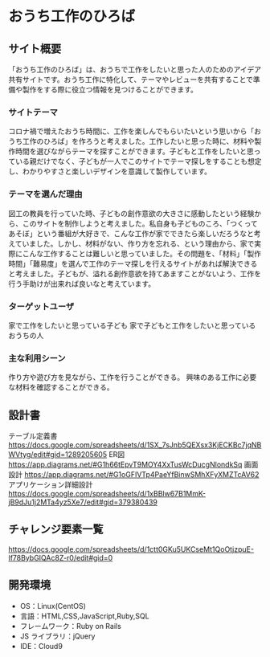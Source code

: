 # おうち工作のひろば

## サイト概要

「おうち工作のひろば」は、おうちで工作をしたいと思った人のためのアイデア共有サイトです。おうち工作に特化して、テーマやレビューを共有することで準備や製作をする際に役立つ情報を見つけることができます。

### サイトテーマ

コロナ禍で増えたおうち時間に、工作を楽しんでもらいたいという思いから「おうち工作のひろば」を作ろうと考えました。工作したいと思った時に、材料や製作時間を選びながらテーマを探すことができます。子どもと工作をしたいと思っている親だけでなく、子どもが一人でこのサイトでテーマ探しをすることも想定し、わかりやすさと楽しいデザインを意識して製作しています。

### テーマを選んだ理由

図工の教員を行っていた時、子どもの創作意欲の大きさに感動したという経験から、このサイトを制作しようと考えました。私自身も子どものころ、「つくってあそぼ」という番組が大好きで、こんな工作が家でできたら楽しいだろうなと考えていました。しかし、材料がない、作り方を忘れる、という理由から、家で実際にこんな工作することは難しいと思っていました。その問題を、「材料」「製作時間」「難易度」を選んで工作のテーマ探しを行えるサイトがあれば解決できると考えました。子どもが、溢れる創作意欲を持てあますことがないよう、工作を行う手助けが出来れば良いなと考えています。

### ターゲットユーザ

家で工作をしたいと思っている子ども
家で子どもと工作をしたいと思っているおうちの人

### 主な利用シーン

作り方や遊び方を見ながら、工作を行うことができる。
興味のある工作に必要な材料を確認することができる。

## 設計書
テーブル定義書 https://docs.google.com/spreadsheets/d/1SX_7sJnb5QEXsx3KjECKBc7jqNBWVtyg/edit#gid=1289205605
ER図 https://app.diagrams.net/#G1h66tEpvT9MOY4XxTusWcDucgNlondkSq
画面設計 https://app.diagrams.net/#G1oGFIVTp4PaeYfBinwSMhXFyXMZTcAV62
アプリケーション詳細設計 https://docs.google.com/spreadsheets/d/1xBBlw67B1MmK-jB9dJu1j2MTa4yz5Xe7/edit#gid=379380439

## チャレンジ要素一覧

https://docs.google.com/spreadsheets/d/1ctt0GKu5UKCseMt1QoOtjzpuE-lf78BybGIQAc8Z-r0/edit#gid=0


## 開発環境

- OS：Linux(CentOS)
- 言語：HTML,CSS,JavaScript,Ruby,SQL
- フレームワーク：Ruby on Rails
- JS ライブラリ：jQuery
- IDE：Cloud9